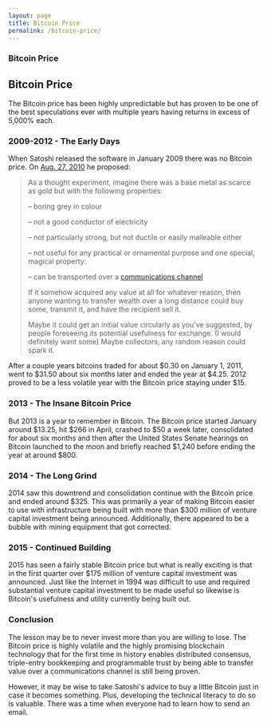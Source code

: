 ```yaml
---
layout: page
title: Bitcoin Price
permalink: /bitcoin-price/
---
```


### Bitcoin Price

<center>
          <div id="btc-quote"></div>
		<script type="text/javascript" src="/bitcoin-price/build/btcquote-widget.js"></script>
</center>
<h2>Bitcoin Price</h2>
The Bitcoin price has been highly unpredictable but has proven to be one of the best speculations ever with multiple years having returns in excess of 5,000% each.
<h3>2009-2012 - The Early Days</h3>
When Satoshi released the software in January 2009 there was no Bitcoin price. On <a href="http://www.runtogold.com/bookofsatoshi">Aug. 27, 2010</a> he proposed:
<aside class="pquote">
    <blockquote>
        <p>As a thought experiment, imagine there was a base metal as scarce as gold but with the following properties:
<p>
– boring grey in colour
<p>
– not a good conductor of electricity
<p>
– not particularly strong, but not ductile or easily malleable either
<p>
– not useful for any practical or ornamental purpose
and one special, magical property:
<p>
– can be transported over a <a href="https://en.wikipedia.org/wiki/Channel_(communications)">communications channel</a>
<p>
If it somehow acquired any value at all for whatever reason, then anyone wanting to transfer wealth over a long distance could buy some, transmit it, and have the recipient sell it.
<p>
Maybe it could get an initial value circularly as you’ve suggested, by people foreseeing its potential usefulness for exchange. (I would definitely want some) Maybe collectors, any random reason could spark it.</p>
    </blockquote>
</aside>
<p>
After a couple years bitcoins traded for about $0.30 on January 1, 2011, went to $31.50 about six months later and ended the year at $4.25. 2012 proved to be a less volatile year with the Bitcoin price staying under $15.
<h3>2013 - The Insane Bitcoin Price</h3>
But 2013 is a year to remember in Bitcoin. The Bitcoin price started January around $13.25, hit $266 in April, crashed to $50 a week later, consolidated for about six months and then after the United States Senate hearings on Bitcoin launched to the moon and briefly reached $1,240 before ending the year at around $800.
<h3>2014 - The Long Grind</h3>
2014 saw this downtrend and consolidation continue with the Bitcoin price and ended around $325. This was primarily a year of making Bitcoin easier to use with infrastructure being built with more than $300 million of venture capital investment being announced. Additionally, there appeared to be a bubble with mining equipment that got corrected.
<h3>2015 - Continued Building</h3>
2015 has seen a fairly stable Bitcoin price but what is really exciting is that in the first quarter over $175 million of venture capital investment was announced. Just like the Internet in 1994 was difficult to use and required substantial venture capital investment to be made useful so likewise is Bitcoin's usefulness and utility currently being built out.
<h3>Conclusion</h3>
The lesson may be to never invest more than you are willing to lose. The Bitcoin price is highly volatile and the highly promising blockchain technology that for the first time in history enables distributed consensus, triple-entry bookkeeping and programmable trust by being able to transfer value over a communications channel is still being proven.
<p></p>
However, it may be wise to take Satoshi's advice to buy a little Bitcoin just in case it becomes something. Plus, developing the technical literacy to do so is valuable. There was a time when everyone had to learn how to send an email.